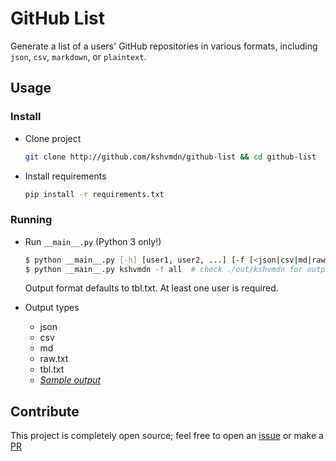 # GitHub List
Generate a list of a users' GitHub repositories in various formats, including `json`, `csv`, `markdown`, or `plaintext`.

## Usage
### Install

+ Clone project

    ```sh
    git clone http://github.com/kshvmdn/github-list && cd github-list
    ```

+ Install requirements

    ```sh
    pip install -r requirements.txt
    ```

### Running

+ Run `__main__.py` (Python 3 only!)

    ```sh
    $ python __main__.py [-h] [user1, user2, ...] [-f [<json|csv|md|raw.txt|tbl.txt|all>, ...]]
    $ python __main__.py kshvmdn -f all  # check ./out/kshvmdn for output
    ```

    Output format defaults to tbl.txt. At least one user is required.

+ Output types

    + json
    + csv
    + md
    + raw.txt
    + tbl.txt
    + [_Sample output_](https://github.com/kshvmdn/github-list/tree/master/out)

## Contribute
This project is completely open source; feel free to open an [issue](https://github.com/kshvmdn/github-list/issues) or make a [PR](https://github.com/kshvmdn/github-list/pulls)
